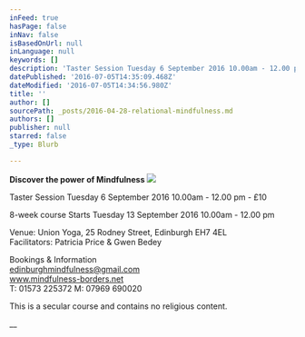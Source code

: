 ```yaml
---
inFeed: true
hasPage: false
inNav: false
isBasedOnUrl: null
inLanguage: null
keywords: []
description: 'Taster Session Tuesday 6 September 2016 10.00am - 12.00 pm - £10 '
datePublished: '2016-07-05T14:35:09.468Z'
dateModified: '2016-07-05T14:34:56.980Z'
title: ''
author: []
sourcePath: _posts/2016-04-28-relational-mindfulness.md
authors: []
publisher: null
starred: false
_type: Blurb

---
```

**Discover the power of Mindfulness**
![](https://the-grid-user-content.s3-us-west-2.amazonaws.com/fb852b29-84aa-42a9-a91a-e9c496a1f27c.jpg)

Taster Session Tuesday 6 September 2016 10.00am - 12.00 pm - £10 

8-week course Starts Tuesday 13 September 2016 10.00am - 12.00 pm 

Venue: Union Yoga, 25 Rodney Street, Edinburgh EH7 4EL   
Facilitators: Patricia Price & Gwen Bedey 

Bookings & Information   
edinburghmindfulness@gmail.com   
www.mindfulness-borders.net   
T: 01573 225372 M: 07969 690020 

This is a secular course and contains no religious content.

__